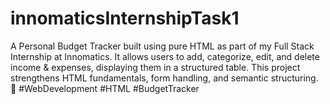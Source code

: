 # innomaticsInternshipTask1
A Personal Budget Tracker built using pure HTML as part of my Full Stack Internship at Innomatics. It allows users to add, categorize, edit, and delete income &amp; expenses, displaying them in a structured table. This project strengthens HTML fundamentals, form handling, and semantic structuring. 🚀 #WebDevelopment #HTML #BudgetTracker
